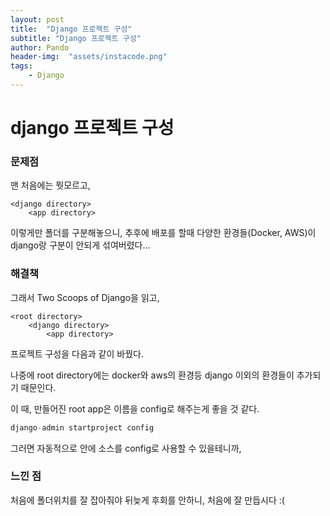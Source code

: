 ```yaml
---
layout: post
title:  "Django 프로젝트 구성"
subtitle: "Django 프로젝트 구성" 
author: Pando
header-img:  "assets/instacode.png"
tags:
    - Django
---
```


# django 프로젝트 구성

### 문제점

맨 처음에는 뭣모르고,
```
<django directory>
	<app directory>
```
이렇게만 폴더를 구분해놓으니, 추후에 배포를 할때 다양한 환경들(Docker, AWS)이 django랑 구분이 안되게 섞여버렸다...

### 해결책

그래서 Two Scoops of Django을 읽고,
```
<root directory>
	<django directory>
		<app directory>
```
프로젝트 구성을 다음과 같이 바꿨다.

나중에 root directory에는 docker와 aws의 환경등 django 이외의 환경들이 추가되기 때문인다.

이 때, 만들어진 root app은 이름을 config로 해주는게 좋을 것 같다.

```python
django-admin startproject config
```

그러면 자동적으로 안에 소스를 config로 사용할 수 있을테니까,

### 느낀 점

처음에 폴더위치를 잘 잡아줘야 뒤늦게 후회를 안하니, 처음에 잘 만듭시다 :(
